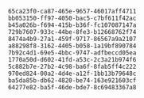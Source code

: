 
                65ca23f0-ca87-465e-9657-46017aff4711
                bb053150-ff97-4050-bac5-c7bf611f42ac
                b45a026b-f694-415b-b36f-fc107087147a
                729b7607-933c-44be-8fe3-b12668762f74
                8474a4b9-27a1-459f-9717-86567a9a2107
                a88298f8-3162-4405-b058-1a19bf890784
                7b92c4d1-69e5-4bbc-9747-adfbeccd05ea
                1770a50d-d602-41fd-a53c-2c3a21b974f6
                5c882b7e-27b2-4c98-ba6f-8fab5ff4c222
                970ed824-00a2-4d4e-a12f-1bb13b79648c
                ba5da85b-db62-4820-be74-163e921603cf
                64277e82-ba5f-46de-bde7-8c69483367a8
                